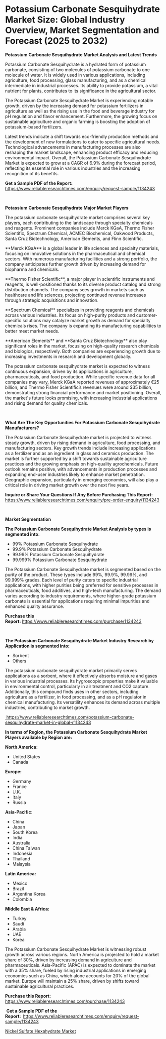 <p><h1>Potassium Carbonate Sesquihydrate Market Size: Global Industry Overview, Market Segmentation and Forecast (2025 to 2032)</h1></p><p><strong>Potassium Carbonate Sesquihydrate Market Analysis and Latest Trends</strong></p>
<p><p>Potassium Carbonate Sesquihydrate is a hydrated form of potassium carbonate, consisting of two molecules of potassium carbonate to one molecule of water. It is widely used in various applications, including agriculture, food processing, glass manufacturing, and as a chemical intermediate in industrial processes. Its ability to provide potassium, a vital nutrient for plants, contributes to its significance in the agricultural sector.</p><p>The Potassium Carbonate Sesquihydrate Market is experiencing notable growth, driven by the increasing demand for potassium fertilizers in agriculture as well as the rising use in the food and beverage industry for pH regulation and flavor enhancement. Furthermore, the growing focus on sustainable agriculture and organic farming is boosting the adoption of potassium-based fertilizers.</p><p>Latest trends indicate a shift towards eco-friendly production methods and the development of new formulations to cater to specific agricultural needs. Technological advancements in manufacturing processes are also reshaping the market landscape, enhancing product efficacy and reducing environmental impact. Overall, the Potassium Carbonate Sesquihydrate Market is expected to grow at a CAGR of 6.9% during the forecast period, reflecting its essential role in various industries and the increasing recognition of its benefits.</p></p>
<p><strong>Get a Sample PDF of the Report:&nbsp;</strong> <a href="https://www.reliableresearchtimes.com/enquiry/request-sample/1134243?utm_campaign=2255&utm_medium=2&utm_source=Github&utm_content=ia&utm_term=25032025&utm_id=potassium-carbonate-sesquihydrate">https://www.reliableresearchtimes.com/enquiry/request-sample/1134243</a></p>
<p>&nbsp;</p>
<p><strong>Potassium Carbonate Sesquihydrate Major Market Players</strong></p>
<p><p>The potassium carbonate sesquihydrate market comprises several key players, each contributing to the landscape through specialty chemicals and reagents. Prominent companies include Merck KGaA, Thermo Fisher Scientific, Spectrum Chemical, ACMEC Biochemical, Oakwood Products, Santa Cruz Biotechnology, American Elements, and Flinn Scientific.</p><p>**Merck KGaA** is a global leader in life sciences and specialty materials, focusing on innovative solutions in the pharmaceutical and chemical sectors. With numerous manufacturing facilities and a strong portfolio, the company anticipates further growth driven by increasing demand for biopharma and chemicals.</p><p>**Thermo Fisher Scientific**, a major player in scientific instruments and reagents, is well-positioned thanks to its diverse product catalog and strong distribution channels. The company sees growth in markets such as healthcare and life sciences, projecting continued revenue increases through strategic acquisitions and innovation.</p><p>**Spectrum Chemical** specializes in providing reagents and chemicals across various industries. Its focus on high-purity products and customer-specific solutions may catalyze market growth as demand for specialty chemicals rises. The company is expanding its manufacturing capabilities to better meet market needs.</p><p>**American Elements** and **Santa Cruz Biotechnology** also play significant roles in the market, focusing on high-quality research chemicals and biologics, respectively. Both companies are experiencing growth due to increasing investments in research and development globally.</p><p>The potassium carbonate sesquihydrate market is expected to witness continuous expansion, driven by its applications in agriculture, pharmaceuticals, and food production. While specific revenue data for all companies may vary, Merck KGaA reported revenues of approximately €25 billion, and Thermo Fisher Scientific’s revenues were around $35 billion, demonstrating strong financial performance and market positioning. Overall, the market's future looks promising, with increasing industrial applications and rising demand for quality chemicals.</p></p>
<p>&nbsp;</p>
<p><strong>What Are The Key Opportunities For Potassium Carbonate Sesquihydrate Manufacturers?</strong></p>
<p><p>The Potassium Carbonate Sesquihydrate market is projected to witness steady growth, driven by rising demand in agriculture, food processing, and manufacturing sectors. Key growth trends include increasing applications as a fertilizer and as an ingredient in glass and ceramics production. The market is further supported by a shift towards sustainable agriculture practices and the growing emphasis on high-quality agrochemicals. Future outlook remains positive, with advancements in production processes and expanding end-user industries likely to enhance market penetration. Geographic expansion, particularly in emerging economies, will also play a critical role in driving market growth over the next five years.</p></p>
<p><strong>Inquire or Share Your Questions If Any Before Purchasing This Report:</strong> <a href="https://www.reliableresearchtimes.com/enquiry/pre-order-enquiry/1134243?utm_campaign=2255&utm_medium=2&utm_source=Github&utm_content=ia&utm_term=25032025&utm_id=potassium-carbonate-sesquihydrate">https://www.reliableresearchtimes.com/enquiry/pre-order-enquiry/1134243</a></p>
<p>&nbsp;</p>
<p><strong>Market Segmentation</strong></p>
<p><strong>The Potassium Carbonate Sesquihydrate Market Analysis by types is segmented into:</strong></p>
<p><ul><li>99% Potassium Carbonate Sesquihydrate</li><li>99.9% Potassium Carbonate Sesquihydrate</li><li>99.99% Potassium Carbonate Sesquihydrate</li><li>99.999% Potassium Carbonate Sesquihydrate</li></ul></p>
<p><p>The Potassium Carbonate Sesquihydrate market is segmented based on the purity of the product. These types include 99%, 99.9%, 99.99%, and 99.999% grades. Each level of purity caters to specific industrial applications, with higher purities being preferred for sensitive processes in pharmaceuticals, food additives, and high-tech manufacturing. The demand varies according to industry requirements, where higher-grade potassium carbonate is essential for applications requiring minimal impurities and enhanced quality assurance.</p></p>
<p><strong>Purchase this Report:&nbsp;</strong><a href="https://www.reliableresearchtimes.com/purchase/1134243?utm_campaign=2255&utm_medium=2&utm_source=Github&utm_content=ia&utm_term=25032025&utm_id=potassium-carbonate-sesquihydrate">https://www.reliableresearchtimes.com/purchase/1134243</a></p>
<p>&nbsp;</p>
<p><strong>The Potassium Carbonate Sesquihydrate Market Industry Research by Application is segmented into:</strong></p>
<p><ul><li>Sorbent</li><li>Others</li></ul></p>
<p><p>The potassium carbonate sesquihydrate market primarily serves applications as a sorbent, where it effectively absorbs moisture and gases in various industrial processes. Its hygroscopic properties make it valuable in environmental control, particularly in air treatment and CO2 capture. Additionally, this compound finds uses in other sectors, including agriculture as a fertilizer, in food processing, and as a pH regulator in chemical manufacturing. Its versatility enhances its demand across multiple industries, contributing to market growth.</p></p>
<p><a href="https://www.reliableresearchtimes.com/potassium-carbonate-sesquihydrate-market-in-global-r1134243?utm_campaign=2255&utm_medium=2&utm_source=Github&utm_content=ia&utm_term=25032025&utm_id=potassium-carbonate-sesquihydrate">&nbsp;https://www.reliableresearchtimes.com/potassium-carbonate-sesquihydrate-market-in-global-r1134243</a></p>
<p><strong>In terms of Region, the Potassium Carbonate Sesquihydrate Market Players available by Region are:</strong></p>
<p>
    <p> <strong> North America: </strong>
        <ul>
            <li>United States</li>
            <li>Canada</li>
        </ul>
        </p> 
    <p> <strong> Europe: </strong>
        <ul>
            <li>Germany</li>
            <li>France</li>
            <li>U.K.</li>
            <li>Italy</li>
            <li>Russia</li>
        </ul>
        </p> 
    <p> <strong> Asia-Pacific: </strong>
        <ul>
            <li>China</li>
            <li>Japan</li>
            <li>South Korea</li>
            <li>India</li>
            <li>Australia</li>
            <li>China Taiwan</li>
            <li>Indonesia</li>
            <li>Thailand</li>
            <li>Malaysia</li>
        </ul>
        </p> 
    <p> <strong> Latin America: </strong>
        <ul>
            <li>Mexico</li>
            <li>Brazil</li>
            <li>Argentina Korea</li>
            <li>Colombia</li>
        </ul>
        </p> 
    <p> <strong> Middle East & Africa: </strong>
        <ul>
            <li>Turkey</li>
            <li>Saudi</li>
            <li>Arabia</li>
            <li>UAE</li>
            <li>Korea</li>
        </ul>
    </p>
    </p>
<p><p>The Potassium Carbonate Sesquihydrate Market is witnessing robust growth across various regions. North America is projected to hold a market share of 30%, driven by increasing demand in agriculture and pharmaceuticals. Asia-Pacific (APAC) is expected to dominate the market with a 35% share, fueled by rising industrial applications in emerging economies such as China, which alone accounts for 20% of the global market. Europe will maintain a 25% share, driven by shifts toward sustainable agricultural practices.</p></p>
<p><strong>Purchase this Report: </strong><a href="https://www.reliableresearchtimes.com/purchase/1134243?utm_campaign=2255&utm_medium=2&utm_source=Github&utm_content=ia&utm_term=25032025&utm_id=potassium-carbonate-sesquihydrate">https://www.reliableresearchtimes.com/purchase/1134243</a></p>
<p>&nbsp;<strong>Get a Sample PDF of the Report:&nbsp;&nbsp;</strong><a href="https://www.reliableresearchtimes.com/enquiry/request-sample/1134243?utm_campaign=2255&utm_medium=2&utm_source=Github&utm_content=ia&utm_term=25032025&utm_id=potassium-carbonate-sesquihydrate">https://www.reliableresearchtimes.com/enquiry/request-sample/1134243</a></p>
<p><strong></strong></p>
<p><p><a href="https://github.com/sca704osol/Market-Research-Report-List-1/blob/main/nickel-sulfate-hexahydrate-market.md?utm_campaign=2255&utm_medium=2&utm_source=Github&utm_content=ia&utm_term=25032025&utm_id=potassium-carbonate-sesquihydrate">Nickel Sulfate Hexahydrate Market</a></p></p>